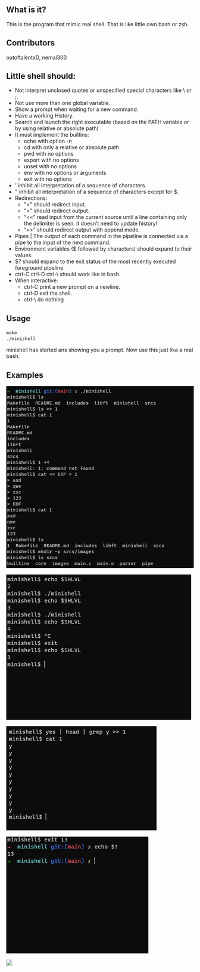   What is it?
  -----------
  
  This is the program that mimic real shell. That is like little own bash or zsh.
  
  Contributors
  -----------
  
  outoftalentxD, nemal300
   
  Little shell should:
  -----------
  
  * Not interpret unclosed quotes or unspecified special characters like \ or ;.
  * Not use more than one global variable.
  * Show a prompt when waiting for a new command.
  * Have a working History.
  * Search and launch the right executable (based on the PATH variable or by using
  relative or absolute path)
  * It must implement the builtins:
      + echo with option -n
      + cd with only a relative or absolute path
      + pwd with no options
      + export with no options
      + unset with no options
      + env with no options or arguments
      + exit with no options
  * ’ inhibit all interpretation of a sequence of characters.
  * " inhibit all interpretation of a sequence of characters except for $.
  * Redirections:
      + "<" should redirect input.
      + ">" should redirect output.
      + “<<” read input from the current source until a line containing only the delimiter is seen. it doesn’t need to update history!
      + “>>” should redirect output with append mode.
  * Pipes | The output of each command in the pipeline is connected via a pipe to the
  input of the next command.
  * Environment variables ($ followed by characters) should expand to their values.
  * $? should expand to the exit status of the most recently executed foreground
  pipeline.
  * ctrl-C ctrl-D ctrl-\ should work like in bash.
  * When interactive:
      + ctrl-C print a new prompt on a newline.
      + ctrl-D exit the shell.
      + ctrl-\ do nothing
  
  
  Usage
  -----------
  ```
  make
  ./minishell
  ```
  
  minishell has started ans showing you a prompt. Now use this just lika a real bash.
  
  Examples
  -----------
  
  ![](srcs/images/example1.jpg)
  
  ![](srcs/images/example2.jpg)

  ![](srcs/images/example3.jpg)
  
  ![](srcs/images/example4.jpg)
  
  ![](srcs/images/example5.jpg)
  
  


